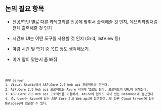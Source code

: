 ## 논의 필요 항목

* 전공/학번 별로 다른 카테고리를 전공에 맞춰서 출력해줄 것 인지, 에브리타임처럼 전체 출력해줄 것 인지

* 시간표 UI는 어떤 도구를 사용할 것 인지 (Grid, listView 등)

* 마감 시간 및 학기 중 목표 정도 생각해보기.

* 이거 말이 맞는지 좀 봐줘

<code>
  
    ### Server
    1. Visual Studio에서 ASP.Core 2.0 Web api 프로젝트를 만든다.
    2. ASP.Core 2.0 Web api 프로젝트는 Azure 서버에 업로드 된다. 프로젝트의 URL이 정해진다.
    3. ASP.Core 2.0 Web api 프로젝트를 이용해서, Azure에 업로드 되어 있는 Database에 접근한다.
    4. 즉, User는 Azure에 있는 ASP.Core 2.0 Web api에 접근하여, 또 다른 Cloud Server에 있는 Database에 접근할 수 있다.
  
</code>

